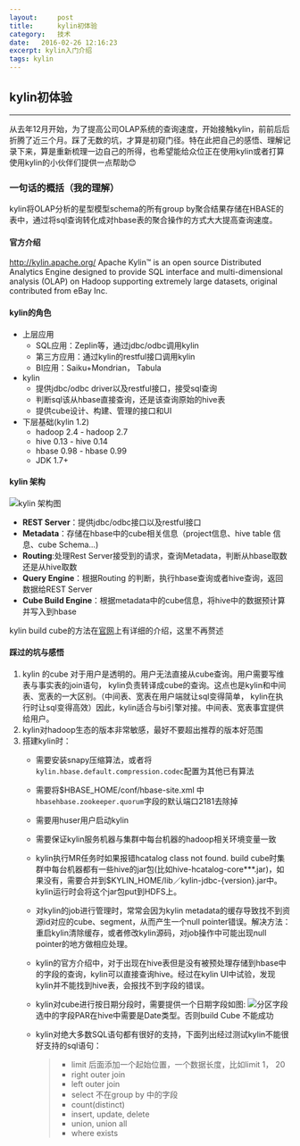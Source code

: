 ```yaml
---
layout:     post
title:      kylin初体验
category:   技术
date:   2016-02-26 12:16:23
excerpt: kylin入门介绍
tags: kylin
---
```



## kylin初体验
---
从去年12月开始，为了提高公司OLAP系统的查询速度，开始接触kylin，前前后后折腾了近三个月。踩了无数的坑，才算是初窥门径。特在此把自己的感悟、理解记录下来，算是重新梳理一边自己的所得，也希望能给众位正在使用kylin或者打算使用kylin的小伙伴们提供一点帮助😊

### 一句话的概括（我的理解）

kylin将OLAP分析的星型模型schema的所有group by聚合结果存储在HBASE的表中，通过将sql查询转化成对hbase表的聚合操作的方式大大提高查询速度。

#### 官方介绍
http://kylin.apache.org/
Apache Kylin™ is an open source Distributed Analytics Engine designed to provide SQL interface and multi-dimensional analysis (OLAP) on Hadoop supporting extremely large datasets, original contributed from eBay Inc.

#### kylin的角色
* 上层应用
    + SQL应用：Zeplin等，通过jdbc/odbc调用kylin
    + 第三方应用：通过kylin的restful接口调用kylin
    + BI应用：Saiku+Mondrian， Tabula
* kylin
    + 提供jdbc/odbc driver以及restful接口，接受sql查询
    + 判断sql该从hbase直接查询，还是该查询原始的hive表
    + 提供cube设计、构建、管理的接口和UI
* 下层基础(kylin 1.2)
    + hadoop 2.4 - hadoop 2.7
    + hive 0.13 - hive 0.14
    + hbase 0.98 - hbase 0.99
    + JDK 1.7+

#### kylin 架构
![kylin 架构图](http://7xr9qj.com1.z0.glb.clouddn.com/kylin.png "kylin 架构图")

 - **REST Server**：提供jdbc/odbc接口以及restful接口
 - **Metadata**：存储在hbase中的cube相关信息（project信息、hive table 信息、cube Schema...)
 - **Routing**:处理Rest Server接受到的请求，查询Metadata，判断从hbase取数还是从hive取数
 - **Query Engine**：根据Routing 的判断，执行hbase查询或者hive查询，返回数据给REST Server
 - **Cube Build Engine**：根据metadata中的cube信息，将hive中的数据预计算并写入到hbase

kylin build cube的方法在[官网][1]上有详细的介绍，这里不再赘述

#### 踩过的坑与感悟
1. kylin 的cube 对于用户是透明的。用户无法直接从cube查询。用户需要写维表与事实表的join语句， kylin负责转译成cube的查询。这点也是kylin和中间表、宽表的一大区别。（中间表、宽表在用户端就让sql变得简单， kylin在执行时让sql变得高效）因此，kylin适合与bi引擎对接。中间表、宽表事宜提供给用户。
2. kylin对hadoop生态的版本非常敏感，最好不要超出推荐的版本好范围
3. 搭建kylin时：
    - 需要安装snapy压缩算法，或者将`kylin.hbase.default.compression.codec`配置为其他已有算法
    - 需要将\$HBASE_HOME/conf/hbase-site.xml 中`hbasehbase.zookeeper.quorum`字段的默认端口2181去除掉
    - 需要用huser用户启动kylin
    - 需要保证kylin服务机器与集群中每台机器的hadoop相关环境变量一致
    - kylin执行MR任务时如果报错hcatalog class not found.
      build cube时集群中每台机器都有一些hive的jar包(比如hive-hcatalog-core***.jar)，如果没有，需要合并到\$KYLIN_HOME/lib／kylin-jdbc-{version}.jar中。kylin运行时会将这个jar包put到HDFS上。
    - 对kylin的job进行管理时，常常会因为kylin metadata的缓存导致找不到资源id对应的cube、segment，从而产生一个null pointer错误。解决方法：重启kylin清除缓存，或者修改kylin源码，对job操作中可能出现null pointer的地方做相应处理。
    - kylin的官方介绍中，对于出现在hive表但是没有被预处理存储到hbase中的字段的查询，kylin可以直接查询hive。经过在kylin UI中试验，发现kylin并不能找到hive表，会报找不到字段的错误。
    - kylin对cube进行按日期分段时，需要提供一个日期字段如图:
    ![分区字段](http://7xr9qj.com1.z0.glb.clouddn.com/segment.png "分区字段选择")
    选中的字段PAR在hive中需要是Date类型。否则build Cube 不能成功
    - kylin对绝大多数SQL语句都有很好的支持，下面列出经过测试kylin不能很好支持的sql语句：


        > - limit 后面添加一个起始位置，一个数据长度，比如limit 1， 20
        > - right outer join
        > - left outer join
        > - select 不在group by 中的字段
        > - count(distinct)
        > - insert, update, delete
        > - union, union all
        > - where exists


  [1]: http://kylin.apache.org/docs/tutorial/create_cube.html
